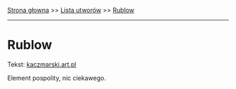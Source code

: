[Strona głowna](../index.md) >> [Lista utworów](../list.md) >> [Rublow](525.md)

---

# Rublow

Tekst: [kaczmarski.art.pl](https://www.kaczmarski.art.pl/tworczosc/wiersze/rublow/)

Element pospolity, nic ciekawego.